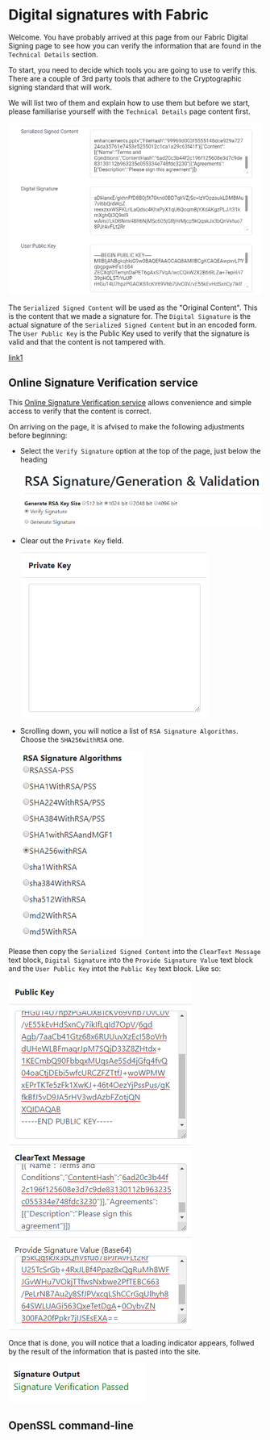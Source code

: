 # Digital signatures with Fabric

Welcome. You have probably arrived at this page from our Fabric Digital Signing page to see how you can verify the information that are found in the `Technical Details` section.

To start, you need to decide which tools you are going to use to verify this. There are a couple of 3rd party tools that adhere to the Cryptographic signing standard that will work.

We will list two of them and explain how to use them but before we start, please familiarise yourself with the `Technical Details` page content first.

![Technical Details Content](images/TechnicalSectionExample.png)

The `Serialized Signed Content` will be used as the "Original Content". This is the content that we made a signature for.
The `Digital Signature` is the actual signature of the `Serialized Signed Content` but in an encoded form.
The `User Public Key` is the Public Key used to verify that the signature is valid and that the content is not tampered with.

[link1](online-signature-verification-service)

## Online Signature Verification service

This [Online Signature Verification service](https://8gwifi.org/rsasignverifyfunctions.jsp) allows convenience and simple access to verify that the content is correct.

On arriving on the page, it is afvised to make the following adjustments before beginning:

- Select the `Verify Signature` option at the top of the page, just below the heading
  
  ![Verify Signature](images/SetVerifySignature.png)
- Clear out the `Private Key` field.

  ![Clear Private Key](images/ClearPrivateKey.png)
- Scrolling down, you will notice a list of `RSA Signature Algorithms`. Choose the `SHA256withRSA` one.

  ![Set SHA256withRSA](images/SetRSASigAlgo.png)

Please then copy the `Serialized Signed Content` into the `ClearText Message` text block, `Digital Signature` into the `Provide Signature Value` text block and the `User Public Key` intot the `Public Key` text block. Like so:

![All Copied in](images/AllCopiedIn.png)

Once that is done, you will notice that a loading indicator appears, follwed by the result of the information that is pasted into the site.

![Success](images/SuccessResult.png)

## OpenSSL command-line
